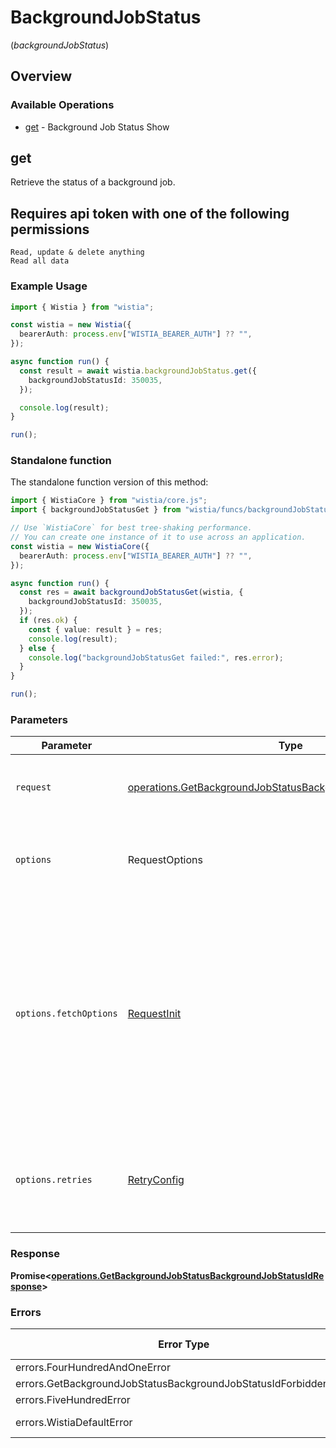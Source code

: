 # BackgroundJobStatus
(*backgroundJobStatus*)

## Overview

### Available Operations

* [get](#get) - Background Job Status Show

## get

Retrieve the status of a background job.
## Requires api token with one of the following permissions
```
Read, update & delete anything
Read all data
```


### Example Usage

<!-- UsageSnippet language="typescript" operationID="get_/background_job_status/{background-job-status-id}" method="get" path="/background_job_status/{background-job-status-id}" -->
```typescript
import { Wistia } from "wistia";

const wistia = new Wistia({
  bearerAuth: process.env["WISTIA_BEARER_AUTH"] ?? "",
});

async function run() {
  const result = await wistia.backgroundJobStatus.get({
    backgroundJobStatusId: 350035,
  });

  console.log(result);
}

run();
```

### Standalone function

The standalone function version of this method:

```typescript
import { WistiaCore } from "wistia/core.js";
import { backgroundJobStatusGet } from "wistia/funcs/backgroundJobStatusGet.js";

// Use `WistiaCore` for best tree-shaking performance.
// You can create one instance of it to use across an application.
const wistia = new WistiaCore({
  bearerAuth: process.env["WISTIA_BEARER_AUTH"] ?? "",
});

async function run() {
  const res = await backgroundJobStatusGet(wistia, {
    backgroundJobStatusId: 350035,
  });
  if (res.ok) {
    const { value: result } = res;
    console.log(result);
  } else {
    console.log("backgroundJobStatusGet failed:", res.error);
  }
}

run();
```

### Parameters

| Parameter                                                                                                                                                                      | Type                                                                                                                                                                           | Required                                                                                                                                                                       | Description                                                                                                                                                                    |
| ------------------------------------------------------------------------------------------------------------------------------------------------------------------------------ | ------------------------------------------------------------------------------------------------------------------------------------------------------------------------------ | ------------------------------------------------------------------------------------------------------------------------------------------------------------------------------ | ------------------------------------------------------------------------------------------------------------------------------------------------------------------------------ |
| `request`                                                                                                                                                                      | [operations.GetBackgroundJobStatusBackgroundJobStatusIdRequest](../../models/operations/getbackgroundjobstatusbackgroundjobstatusidrequest.md)                                 | :heavy_check_mark:                                                                                                                                                             | The request object to use for the request.                                                                                                                                     |
| `options`                                                                                                                                                                      | RequestOptions                                                                                                                                                                 | :heavy_minus_sign:                                                                                                                                                             | Used to set various options for making HTTP requests.                                                                                                                          |
| `options.fetchOptions`                                                                                                                                                         | [RequestInit](https://developer.mozilla.org/en-US/docs/Web/API/Request/Request#options)                                                                                        | :heavy_minus_sign:                                                                                                                                                             | Options that are passed to the underlying HTTP request. This can be used to inject extra headers for examples. All `Request` options, except `method` and `body`, are allowed. |
| `options.retries`                                                                                                                                                              | [RetryConfig](../../lib/utils/retryconfig.md)                                                                                                                                  | :heavy_minus_sign:                                                                                                                                                             | Enables retrying HTTP requests under certain failure conditions.                                                                                                               |

### Response

**Promise\<[operations.GetBackgroundJobStatusBackgroundJobStatusIdResponse](../../models/operations/getbackgroundjobstatusbackgroundjobstatusidresponse.md)\>**

### Errors

| Error Type                                                       | Status Code                                                      | Content Type                                                     |
| ---------------------------------------------------------------- | ---------------------------------------------------------------- | ---------------------------------------------------------------- |
| errors.FourHundredAndOneError                                    | 401                                                              | application/json                                                 |
| errors.GetBackgroundJobStatusBackgroundJobStatusIdForbiddenError | 403                                                              | application/json                                                 |
| errors.FiveHundredError                                          | 500                                                              | application/json                                                 |
| errors.WistiaDefaultError                                        | 4XX, 5XX                                                         | \*/\*                                                            |